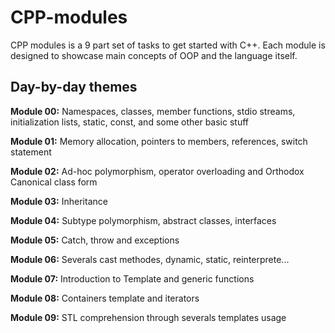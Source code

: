 # CPP-modules
CPP modules is a 9 part set of tasks to get started with C++. Each module is designed to showcase main concepts of OOP and the language itself.

## Day-by-day themes

**Module 00:** Namespaces, classes, member functions, stdio streams, initialization lists, static, const, and some other basic
stuff

**Module 01:** Memory allocation, pointers to members, references, switch statement

**Module 02:** Ad-hoc polymorphism, operator overloading and Orthodox Canonical class form

**Module 03:** Inheritance

**Module 04:** Subtype polymorphism, abstract classes, interfaces

**Module 05:** Catch, throw and exceptions

**Module 06:** Severals cast methodes, dynamic, static, reinterprete...

**Module 07:** Introduction to Template and generic functions

**Module 08:** Containers template and iterators

**Module 09:** STL comprehension through severals templates usage
